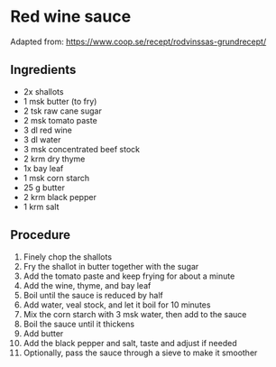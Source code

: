 # Red wine sauce
Adapted from: https://www.coop.se/recept/rodvinssas-grundrecept/
## Ingredients
- 2x shallots
- 1 msk butter (to fry)
- 2 tsk raw cane sugar
- 2 msk tomato paste
- 3 dl red wine
- 3 dl water
- 3 msk concentrated beef stock
- 2 krm dry thyme
- 1x bay leaf
- 1 msk corn starch
- 25 g butter
- 2 krm black pepper
- 1 krm salt
## Procedure
1. Finely chop the shallots
2. Fry the shallot in butter together with the sugar
3. Add the tomato paste and keep frying for about a minute
4. Add the wine, thyme, and bay leaf
5. Boil until the sauce is reduced by half
6. Add water, veal stock, and let it boil for 10 minutes
7. Mix the corn starch with 3 msk water, then add to the sauce
8. Boil the sauce until it thickens
9. Add butter
10. Add the black pepper and salt, taste and adjust if needed
11. Optionally, pass the sauce through a sieve to make it smoother
